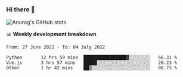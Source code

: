 ### Hi there 👋
![Anurag's GitHub stats](https://github-readme-stats.vercel.app/api?username=jami1024&show_icons=true&theme=radical)

📊 **Weekly development breakdown**
<!--START_SECTION:waka-->

```text
From: 27 June 2022 - To: 04 July 2022

Python       12 hrs 59 mins  ████████████████▓░░░░░░░░   66.31 %
Vue.js       3 hrs 57 mins   █████░░░░░░░░░░░░░░░░░░░░   20.23 %
Other        1 hr 42 mins    ██▒░░░░░░░░░░░░░░░░░░░░░░   08.73 %
```

<!--END_SECTION:waka-->
<!--
**jami1024/jami1024** is a ✨ _special_ ✨ repository because its `README.md` (this file) appears on your GitHub profile.

Here are some ideas to get you started:

- 🔭 I’m currently working on ...
- 🌱 I’m currently learning ...
- 👯 I’m looking to collaborate on ...
- 🤔 I’m looking for help with ...
- 💬 Ask me about ...
- 📫 How to reach me: ...
- 😄 Pronouns: ...
- ⚡ Fun fact: ...
-->
